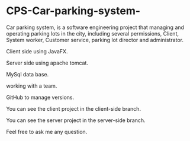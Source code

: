 # CPS-Car-parking-system-

Car parking system, is a software engineering project that managing and operating parking lots in the city, including several permissions, Client, System worker, Customer service, parking lot director and administrator.

Client side using JavaFX.

Server side using apache tomcat.

MySql data base.

working with a team.

GitHub to manage versions.

You can see the client project in the client-side branch.

You can see the server project in the server-side branch.

Feel free to ask me any question.
